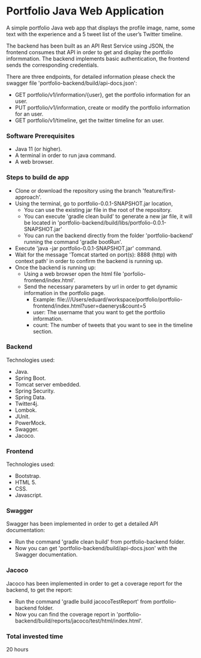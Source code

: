 # Portfolio Java Web Application
A simple portfolio Java web app that displays the profile image, name, some text with the experience and a 5 tweet list of the user’s Twitter timeline.

The backend has been built as an API Rest Service using JSON, the frontend consumes that API in order to get and display the portfolio informmation. The backend implements basic authentication, the frontend sends the corresponding credentials. 

There are three endpoints, for detailed information please check the swagger file 'portfolio-backend/build/api-docs.json':
* GET portfolio/v1/information/{user}, get the portfolio information for an user.
* PUT portfolio/v1/information, create or modify the portfolio information for an user.
* GET portfolio/v1/timeline, get the twitter timeline for an user.

### Software Prerequisites
* Java 11 (or higher).
* A terminal in order to run java command.
* A web browser.

### Steps to build de app
* Clone or download the repository using the branch 'feature/first-approach'. 
* Using the terminal, go to portfolio-0.0.1-SNAPSHOT.jar location, 
    * You can use the existing jar file in the root of the repository.
    * You can execute 'gradle clean build' to generate a new jar file, it will be located in 'portfolio-backend/build/libs/portfolio-0.0.1-SNAPSHOT.jar'
    * You can run the backend directly from the folder 'portfolio-backend' running the command 'gradle bootRun'.
* Execute 'java -jar portfolio-0.0.1-SNAPSHOT.jar' command. 
* Wait for the message 'Tomcat started on port(s): 8888 (http) with context path' in order to confirm the backend is running up.
* Once the backend is running up:
    * Using a web browser open the html file 'porfolio-frontend/index.html'.
    * Send the necessary parameters by url in order to get dynamic information in the portfolio page.
        * Example: file:///Users/eduard/workspace/portfolio/portfolio-frontend/index.html?user=daenerys&count=5
        * user: The username that you want to get the portfolio information.
        * count: The number of tweets that you want to see in the timeline section. 

### Backend
Technologies used:
* Java.
* Spring Boot.
* Tomcat server embedded.
* Spring Security.
* Spring Data.
* Twitter4j.
* Lombok.
* JUnit.
* PowerMock.
* Swagger.
* Jacoco.

### Frontend
Technologies used:
* Bootstrap.
* HTML 5.
* CSS.
* Javascript.

### Swagger
Swagger has been implemented in order to get a detailed API documentation: 
* Run the command 'gradle clean build' from portfolio-backend folder.
* Now you can get 'portfolio-backend/build/api-docs.json' with the Swagger documentation.  

### Jacoco
Jacoco has been implemented in order to get a coverage report for the backend, to get the report:
* Run the command 'gradle build jacocoTestReport' from portfolio-backend folder.
* Now you can find the coverage report in 'portfolio-backend/build/reports/jacoco/test/html/index.html'.

### Total invested time
20 hours
